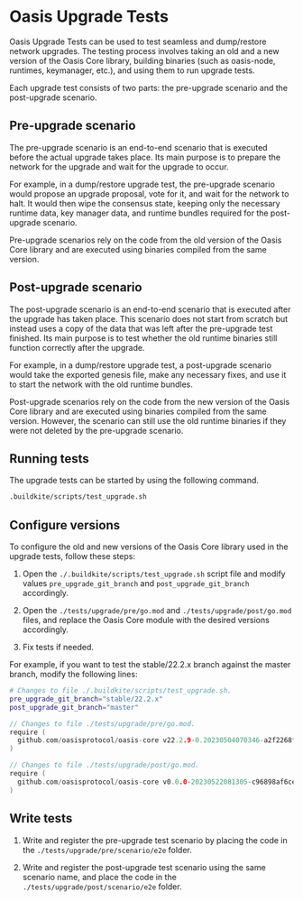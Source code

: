 # Oasis Upgrade Tests

Oasis Upgrade Tests can be used to test seamless and dump/restore network
upgrades. The testing process involves taking an old and a new version
of the Oasis Core library, building binaries (such as oasis-node, runtimes,
keymanager, etc.), and using them to run upgrade tests.

Each upgrade test consists of two parts: the pre-upgrade scenario and
the post-upgrade scenario.

## Pre-upgrade scenario

The pre-upgrade scenario is an end-to-end scenario that is executed before
the actual upgrade takes place. Its main purpose is to prepare the network
for the upgrade and wait for the upgrade to occur.

For example, in a dump/restore upgrade test, the pre-upgrade scenario would
propose an upgrade proposal, vote for it, and wait for the network to halt.
It would then wipe the consensus state, keeping only the necessary runtime data,
key manager data, and runtime bundles required for the post-upgrade scenario.

Pre-upgrade scenarios rely on the code from the old version of the Oasis Core
library and are executed using binaries compiled from the same version.

## Post-upgrade scenario

The post-upgrade scenario is an end-to-end scenario that is executed after
the upgrade has taken place. This scenario does not start from scratch but
instead uses a copy of the data that was left after the pre-upgrade test
finished. Its main purpose is to test whether the old runtime binaries still
function correctly after the upgrade.

For example, in a dump/restore upgrade test, a post-upgrade scenario would
take the exported genesis file, make any necessary fixes, and use it to start
the network with the old runtime bundles.

Post-upgrade scenarios rely on the code from the new version of the Oasis Core
library and are executed using binaries compiled from the same version. However,
the scenario can still use the old runtime binaries if they were not deleted
by the pre-upgrade scenario.

## Running tests

The upgrade tests can be started by using the following command.

```bash
.buildkite/scripts/test_upgrade.sh
```

## Configure versions

To configure the old and new versions of the Oasis Core library used in
the upgrade tests, follow these steps:

1. Open the `./.buildkite/scripts/test_upgrade.sh` script file and modify values
`pre_upgrade_git_branch` and `post_upgrade_git_branch` accordingly.

2. Open the `./tests/upgrade/pre/go.mod` and `./tests/upgrade/post/go.mod`
files, and replace the Oasis Core module with the desired versions accordingly.

3. Fix tests if needed.

For example, if you want to test the stable/22.2.x branch against the master
branch, modify the following lines:

```bash
# Changes to file ./.buildkite/scripts/test_upgrade.sh.
pre_upgrade_git_branch="stable/22.2.x"
post_upgrade_git_branch="master"
```

```go
// Changes to file ./tests/upgrade/pre/go.mod.
require (
  github.com/oasisprotocol/oasis-core v22.2.9-0.20230504070346-a2f2268ff9e5+incompatible
)
```

```go
// Changes to file ./tests/upgrade/post/go.mod.
require (
  github.com/oasisprotocol/oasis-core v0.0.0-20230522081305-c96898af6ced
)
```

## Write tests

1. Write and register the pre-upgrade test scenario by placing the code in the
`./tests/upgrade/pre/scenario/e2e` folder.

2. Write and register the post-upgrade test scenario using the same scenario
name, and place the code in the `./tests/upgrade/post/scenario/e2e` folder.
